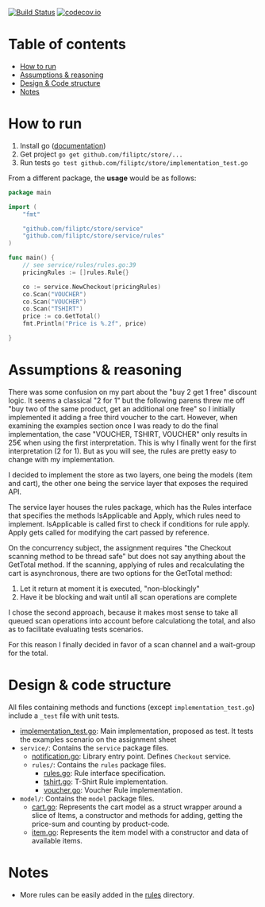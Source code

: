[![Build Status](https://travis-ci.org/filiptc/store.svg?branch=master)](https://travis-ci.org/filiptc/store)
[![codecov.io](https://codecov.io/github/filiptc/store/coverage.svg?branch=master)](https://codecov.io/github/filiptc/store?branch=master)


Table of contents
=================

  * [How to run](#how-to-run)
  * [Assumptions & reasoning](#assumptions--reasoning)
  * [Design & Code structure](#design--code-structure)
  * [Notes](#notes)


How to run
============

1. Install go ([documentation](https://golang.org/doc/install))
2. Get project `go get github.com/filiptc/store/...`
3. Run tests `go test github.com/filiptc/store/implementation_test.go`

From a different package, the **usage** would be as follows:

```go
package main

import (
    "fmt"

	"github.com/filiptc/store/service"
	"github.com/filiptc/store/service/rules"
)

func main() {
    // see service/rules/rules.go:39
    pricingRules := []rules.Rule{}

    co := service.NewCheckout(pricingRules)
    co.Scan("VOUCHER")
    co.Scan("VOUCHER")
    co.Scan("TSHIRT")
    price := co.GetTotal()
    fmt.Println("Price is %.2f", price)

}
```


Assumptions & reasoning
=====
There was some confusion on my part about the "buy 2 get 1 free" discount logic. It seems a
classical "2 for 1" but the following parens threw me off "buy two of the same product, get an
additional one free" so I initially implemented it adding a free third voucher to the cart. However,
when examining the examples section once I was ready to do the final implementation, the case
"VOUCHER, TSHIRT, VOUCHER" only results in 25€ when using the first interpretation. This is why I
finally went for the first interpretation (2 for 1). But as you will see, the rules are pretty easy
to change with my implementation.

I decided to implement the store as two layers, one being the models (item and cart), the other one
being the service layer that exposes the required API.

The service layer houses the rules package, which has the Rules interface that specifies the methods
IsApplicable and Apply, which rules need to implement. IsApplicable is called first to check if
conditions for rule apply. Apply gets called for modifying the cart passed by reference.

On the concurrency subject, the assignment requires "the Checkout scanning method to be thread safe"
but does not say anything about the GetTotal method. If the scanning, applying of rules and
recalculating the cart is asynchronous, there are two options for the GetTotal method:
1) Let it return at moment it is executed, "non-blockingly"
2) Have it be blocking and wait until all scan operations are complete

I chose the second approach, because it makes most sense to take all queued scan operations into
account before calculationg the total, and also as to facilitate evaluating tests scenarios.

For this reason I finally decided in favor of a scan channel and a wait-group for the total.


Design & code structure
=====

All files containing methods and functions (except `implementation_test.go`) include a `_test` file
with unit tests.

* [implementation_test.go](implementation_test.go): Main implementation, proposed as test. It tests the
examples scenario on the assignment sheet
* `service/`: Contains the `service` package files.
  * [notification.go](service/checkout.go): Library entry point. Defines `Checkout` service.
  * `rules/`: Contains the `rules` package files.
    * [rules.go](service/rules/rules.go): Rule interface specification.
    * [tshirt.go](service/rules/tshirt.go): T-Shirt Rule implementation.
    * [voucher.go](service/rules/voucher.go): Voucher Rule implementation.
* `model/`: Contains the `model` package files.
  * [cart.go](model/cart.go): Represents the cart model as a struct wrapper around a slice of Items,
 a constructor and methods for adding, getting the price-sum and counting by product-code.
  * [item.go](model/item.go): Represents the item model with a constructor and data of available
  items.


Notes
=====

* More rules can be easily added in the [rules](service/rules) directory.